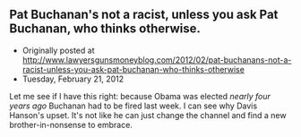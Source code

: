 ## Pat Buchanan's not a racist, unless you ask Pat Buchanan, who thinks otherwise.

 * Originally posted at http://www.lawyersgunsmoneyblog.com/2012/02/pat-buchanans-not-a-racist-unless-you-ask-pat-buchanan-who-thinks-otherwise
 * Tuesday, February 21, 2012

Let me see if I have this right: because Obama was elected _nearly four years ago_ Buchanan had to be fired last week. I can see why Davis Hanson's upset. It's not like he can just change the channel and find a new brother-in-nonsense to embrace.